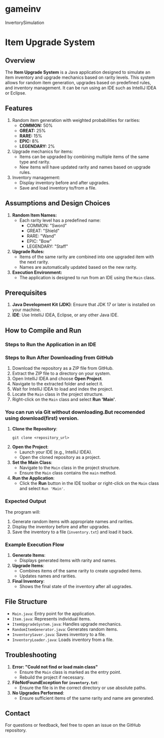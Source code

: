 # gameinv
InvertorySimulation
# Item Upgrade System

## Overview
The **Item Upgrade System** is a Java application designed to simulate an item inventory and upgrade mechanics based on rarity levels. This system allows for random item generation, upgrades based on predefined rules, and inventory management. It can be run using an IDE such as IntelliJ IDEA or Eclipse.

## Features
1. Random item generation with weighted probabilities for rarities:
   - **COMMON:** 50%
   - **GREAT:** 25%
   - **RARE:** 15%
   - **EPIC:** 8%
   - **LEGENDARY:** 2%
2. Upgrade mechanics for items:
   - Items can be upgraded by combining multiple items of the same type and rarity.
   - New items will have updated rarity and names based on upgrade rules.
3. Inventory management:
   - Display inventory before and after upgrades.
   - Save and load inventory to/from a file.

## Assumptions and Design Choices
1. **Random Item Names:**
   - Each rarity level has a predefined name:
     - COMMON: "Sword"
     - GREAT: "Shield"
     - RARE: "Wand"
     - EPIC: "Bow"
     - LEGENDARY: "Staff"
2. **Upgrade Rules:**
   - Items of the same rarity are combined into one upgraded item with the next rarity.
   - Names are automatically updated based on the new rarity.
3. **Execution Environment:**
   - The application is designed to run from an IDE using the `Main` class.

## Prerequisites
1. **Java Development Kit (JDK)**: Ensure that JDK 17 or later is installed on your machine.
2. **IDE**: Use IntelliJ IDEA, Eclipse, or any other Java IDE.

## How to Compile and Run
### Steps to Run the Application in an IDE

### Steps to Run After Downloading from GitHub
1. Download the repository as a ZIP file from GitHub.
2. Extract the ZIP file to a directory on your system.
3. Open IntelliJ IDEA and choose **Open Project**.
4. Navigate to the extracted folder and select it.
5. Wait for IntelliJ IDEA to load and index the project.
6. Locate the `Main` class in the project structure.
7. Right-click on the `Main` class and select **Run 'Main'**.

### You can run via Git without downloading.But recomended using download(first) version.
1. **Clone the Repository**:
   ```
   git clone <repository_url>
   ```
2. **Open the Project**:
   - Launch your IDE (e.g., IntelliJ IDEA).
   - Open the cloned repository as a project.
3. **Set the Main Class**:
   - Navigate to the `Main` class in the project structure.
   - Ensure the `Main` class contains the `main` method.
4. **Run the Application**:
   - Click the **Run** button in the IDE toolbar or right-click on the `Main` class and select `Run 'Main'`.
   

### Expected Output
The program will:
1. Generate random items with appropriate names and rarities.
2. Display the inventory before and after upgrades.
3. Save the inventory to a file (`inventory.txt`) and load it back.

### Example Execution Flow
1. **Generate Items**:
   - Displays generated items with rarity and names.
2. **Upgrade Items**:
   - Combines items of the same rarity to create upgraded items.
   - Updates names and rarities.
3. **Final Inventory**:
   - Shows the final state of the inventory after all upgrades.

## File Structure
- `Main.java`: Entry point for the application.
- `Item.java`: Represents individual items.
- `ItemUpgradeSystem.java`: Handles upgrade mechanics.
- `RandomItemGenerator.java`: Generates random items.
- `InventorySaver.java`: Saves inventory to a file.
- `InventoryLoader.java`: Loads inventory from a file.

## Troubleshooting
1. **Error: "Could not find or load main class"**
   - Ensure the `Main` class is marked as the entry point.
   - Rebuild the project if necessary.
2. **FileNotFoundException for `inventory.txt`**:
   - Ensure the file is in the correct directory or use absolute paths.
3. **No Upgrades Performed**:
   - Ensure sufficient items of the same rarity and name are generated.

## Contact
For questions or feedback, feel free to open an issue on the GitHub repository.

